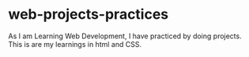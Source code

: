 # web-projects-practices
As I am Learning Web Development, I have practiced by doing projects. This is are my learnings in html and CSS.
